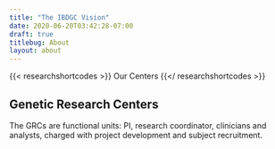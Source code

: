 ```yaml
---
title: "The IBDGC Vision"
date: 2020-06-20T03:42:28-07:00
draft: true
titlebug: About
layout: about
---
```


{{< researchshortcodes >}}
Our Centers
{{</ researchshortcodes >}}

## Genetic Research Centers

The GRCs are functional units: PI, research coordinator, clinicians and analysts, charged with project development and subject recruitment.